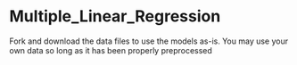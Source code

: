 # Multiple_Linear_Regression
Fork and download the data files to use the models as-is.
You may use your own data so long as it has been properly preprocessed
